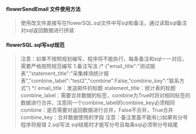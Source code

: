 #### flowerSendEmail 文件使用方法
>使用改文件直接写在flowerSQL.sql文件中写sql和备注，通过读取sql备注对sql返回数据进行拼装
#### flowerSQL.sql写sql规范
>注意：如果不按照规划编写，程序将不能执行，每条备注和sql一一对应，需要严格按照规范编写
>1.备注写法
/*
{"email_title":"测试报表","statement_title":"采集蜂场统计报表","combine_label":"test2","combine":False,"combine_key":"联系方式"}
*/
email_title：发送邮件的标题 
statement_title：统计表的标题
combine_label：需要合并数据的标签，combine为True时将对相同标签的数据进行合并，注意同一个combine_label的combine_key必须相同
combine：是否需要对返回数据进行合并，False不合并，True合并
combine_key：合并数据使用的字段
注意：备注里面不能有(;)如果有分号程序将报错
>2.sql写法
sql结尾时才能写分号且每条sql必须带分号结尾 